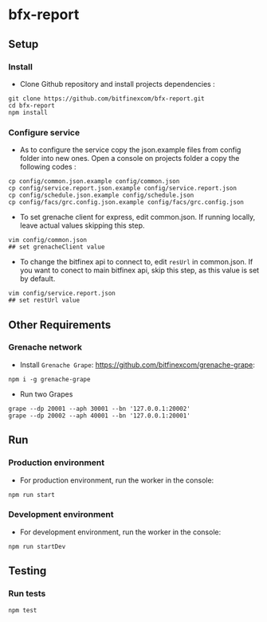 # bfx-report

## Setup

### Install

- Clone Github repository and install projects dependencies :

```console
git clone https://github.com/bitfinexcom/bfx-report.git
cd bfx-report
npm install
```

### Configure service

- As to configure the service copy the json.example files from config folder into new ones. Open a console on projects folder a copy the following codes :

```console
cp config/common.json.example config/common.json
cp config/service.report.json.example config/service.report.json
cp config/schedule.json.example config/schedule.json
cp config/facs/grc.config.json.example config/facs/grc.config.json
```

- To set grenache client for express, edit common.json. If running locally, leave actual values skipping this step.

```console
vim config/common.json
## set grenacheClient value
```

- To change the bitfinex api to connect to, edit `resUrl` in common.json. If you want to conect to main bitfinex api, skip this step, as this value is set by default.

```console
vim config/service.report.json
## set restUrl value
```

## Other Requirements

### Grenache network

- Install `Grenache Grape`: <https://github.com/bitfinexcom/grenache-grape>:

```console
npm i -g grenache-grape
```

- Run two Grapes

```console
grape --dp 20001 --aph 30001 --bn '127.0.0.1:20002'
grape --dp 20002 --aph 40001 --bn '127.0.0.1:20001'
```

## Run

### Production environment

- For production environment, run the worker in the console:

```console
npm run start
```
### Development environment

- For development environment, run the worker in the console:

```console
npm run startDev
```


## Testing

### Run tests

```console
npm test
```
